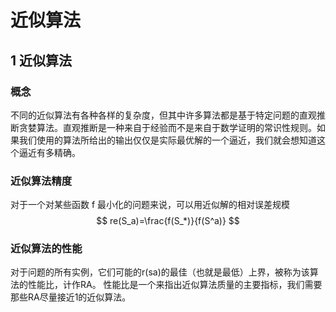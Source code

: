 # 近似算法

## 1 近似算法

### 概念
不同的近似算法有各种各样的复杂度，但其中许多算法都是基于特定问题的直观推断贪婪算法。直观推断是一种来自于经验而不是来自于数学证明的常识性规则。如果我们使用的算法所给出的输出仅仅是实际最优解的一个逼近，我们就会想知道这个逼近有多精确。 


### 近似算法精度

对于一个对某些函数 f 最小化的问题来说，可以用近似解的相对误差规模
$$
re(S_a)=\frac{f(S_*)}{f(S^a)}
$$

### 近似算法的性能

对于问题的所有实例，它们可能的r(sa)的最佳（也就是最低）上界，被称为该算法的性能比，计作RA。
性能比是一个来指出近似算法质量的主要指标，我们需要那些RA尽量接近1的近似算法。

